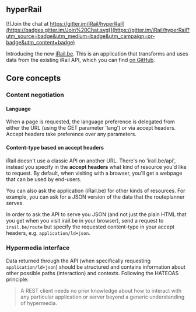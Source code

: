 ## hyperRail

[![Join the chat at https://gitter.im/iRail/hyperRail](https://badges.gitter.im/Join%20Chat.svg)](https://gitter.im/iRail/hyperRail?utm_source=badge&utm_medium=badge&utm_campaign=pr-badge&utm_content=badge)

Introducing the new [iRail.be](https://irail.be). This is an application that transforms and uses data from the existing iRail API, which you can find [on GitHub](https://github.com/irail/irail).

## Core concepts

### Content negotiation

#### Language

When a page is requested, the language preference is delegated from either the URL (using the GET parameter 'lang') or via accept headers. Accept headers take preference over any parameters.

#### Content-type based on accept headers

iRail doesn't use a classic API on another URL. There's no 'irail.be/api', instead you specify in the **accept headers** what kind of resource you'd like to request. By default, when visiting with a browser, you'll get a webpage that can be used by end-users.

You can also ask the application (iRail.be) for other kinds of resources. For example, you can ask for a JSON version of the data that the routeplanner serves.

In order to ask the API to serve you JSON (and not just the plain HTML that you get when you visit irail.be in your browser), send a request to `irail.be/route` but specify the requested content-type in your accept headers, e.g. `application/ld+json`.

### Hypermedia interface

Data returned through the API (when specifically requesting `application/ld+json`) should be structured and contains information about other possible paths (interaction) and contexts. Following the HATEOAS principle: 

> A REST client needs no prior knowledge about how to interact with any particular application or server beyond a generic understanding of hypermedia.